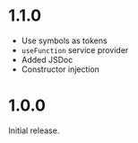 # 1.1.0
- Use symbols as tokens
- `useFunction` service provider
- Added JSDoc
- Constructor injection

# 1.0.0
Initial release.
